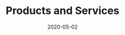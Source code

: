 ---
title: "Products and Services"
summary: "An overview of My Health Cloud Products and Services"
date: "2020-05-02"
type: "widget_page"
---